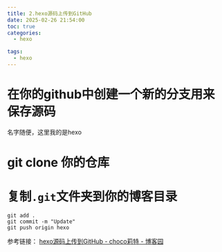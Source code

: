 ```yaml
---
title: 2.hexo源码上传到GitHub
date: 2025-02-26 21:54:00
toc: true
categories:
  - hexo

tags:
  - hexo
---
```


# 在你的github中创建一个新的分支用来保存源码
名字随便，这里我的是hexo

# git clone 你的仓库

# 复制`.git`文件夹到你的博客目录
```git
git add .
git commit -m "Update"
git push origin hexo   
```

参考链接：
[hexo源码上传到GitHub - choco莉特 - 博客园](https://www.cnblogs.com/eidolonw/p/13066869.html)
